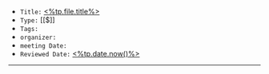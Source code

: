   
-   `Title:` [<%tp.file.title%>](https://publish.obsidian.md/bryan-jenks/%3C%25tp.file.title%25%3E)
-   `Type:` [[$]]
-   `Tags:`
-   `organizer:`   
-   `meeting Date:` 
-   `Reviewed Date:` [<%tp.date.now()%>](https://publish.obsidian.md/bryan-jenks/%3C%25tp.date.now()%25%3E)

---
